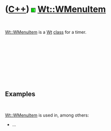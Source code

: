 



 

 

 

 

 

([C++](Cpp.md)) ![Wt](PicWt.png) [Wt::WMenuItem](CppWMenuItem.md)
===================================================================

 

[Wt::WMenuItem](CppWMenuItem.md) is a [Wt](CppWt.md)
[class](CppClass.md) for a timer.

 

 

 

 

 

Examples
--------

 

[Wt::WMenuItem](CppWMenuItem.md) is used in, among others:

-   ...

 

 

 

 

 





 



